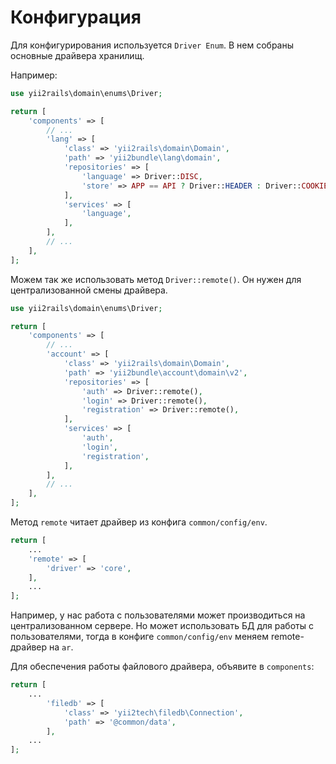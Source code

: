 Конфигурация
===

Для конфигурирования используется `Driver Enum`.
В нем собраны основные драйвера хранилищ.

Например:

```php
use yii2rails\domain\enums\Driver;

return [
	'components' => [
		// ...
		'lang' => [
            'class' => 'yii2rails\domain\Domain',
            'path' => 'yii2bundle\lang\domain',
            'repositories' => [
                'language' => Driver::DISC,
                'store' => APP == API ? Driver::HEADER : Driver::COOKIE,
            ],
            'services' => [
                'language',
            ],
        ],
		// ...
	],
];
```

Можем так же использовать метод `Driver::remote()`.
Он нужен для централизованной смены драйвера.

```php
use yii2rails\domain\enums\Driver;

return [
	'components' => [
		// ...
		'account' => [
			'class' => 'yii2rails\domain\Domain',
			'path' => 'yii2bundle\account\domain\v2',
			'repositories' => [
				'auth' => Driver::remote(),
				'login' => Driver::remote(),
				'registration' => Driver::remote(),
			],
			'services' => [
				'auth',
				'login',
				'registration',
			],
		],
		// ...
	],
];
```

Метод `remote` читает драйвер из конфига `common/config/env`.

```php
return [
	...
	'remote' => [
		'driver' => 'core',
	],
    ...
];
```

Например, у нас работа с пользователями может производиться на централизованном сервере.
Но может использовать БД для работы с пользователями,
тогда в конфиге `common/config/env` меняем remote-драйвер на `ar`.

Для обеспечения работы файлового драйвера, объявите в `components`:

```php
return [
	...
		'filedb' => [
			'class' => 'yii2tech\filedb\Connection',
			'path' => '@common/data',
		],
    ...
];
```
